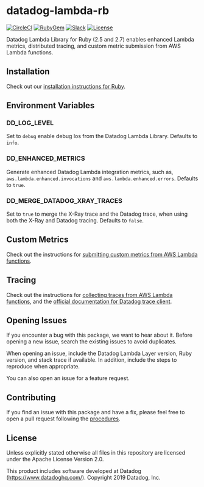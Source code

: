 # datadog-lambda-rb

[![CircleCI](https://img.shields.io/circleci/build/github/DataDog/datadog-lambda-rb)](https://circleci.com/gh/DataDog/workflows/datadog-lambda-rb)
[![RubyGem](https://img.shields.io/gem/v/datadog-lambda)](https://rubygems.org/gems/datadog-lambda)
[![Slack](https://img.shields.io/badge/slack-%23serverless-blueviolet?logo=slack)](https://datadoghq.slack.com/channels/serverless/)
[![License](https://img.shields.io/badge/license-Apache--2.0-blue)](https://github.com/DataDog/datadog-lambda-rb/blob/master/LICENSE)

Datadog Lambda Library for Ruby (2.5 and 2.7) enables enhanced Lambda metrics, distributed tracing, and custom metric submission from AWS Lambda functions.

## Installation

Check out our [installation instructions for Ruby](https://docs.datadoghq.com/serverless/installation/ruby/).

## Environment Variables

### DD_LOG_LEVEL

Set to `debug` enable debug los from the Datadog Lambda Library. Defaults to `info`.

### DD_ENHANCED_METRICS

Generate enhanced Datadog Lambda integration metrics, such as, `aws.lambda.enhanced.invocations` and `aws.lambda.enhanced.errors`. Defaults to `true`.

### DD_MERGE_DATADOG_XRAY_TRACES

Set to `true` to merge the X-Ray trace and the Datadog trace, when using both the X-Ray and Datadog tracing. Defaults to `false`.

## Custom Metrics

Check out the instructions for [submitting custom metrics from AWS Lambda functions](https://docs.datadoghq.com/integrations/amazon_lambda/?tab=ruby#custom-metrics).

## Tracing

Check out the instructions for [collecting traces from AWS Lambda functions](https://docs.datadoghq.com/integrations/amazon_lambda/?tab=ruby#trace-collection), and the [official documentation for Datadog trace client](https://github.com/DataDog/dd-trace-rb/blob/master/docs/GettingStarted.md).

## Opening Issues

If you encounter a bug with this package, we want to hear about it. Before opening a new issue, search the existing issues to avoid duplicates.

When opening an issue, include the Datadog Lambda Layer version, Ruby version, and stack trace if available. In addition, include the steps to reproduce when appropriate.

You can also open an issue for a feature request.

## Contributing

If you find an issue with this package and have a fix, please feel free to open a pull request following the [procedures](https://github.com/DataDog/dd-lambda-layer-rb/blob/master/CONTRIBUTING.md).

## License

Unless explicitly stated otherwise all files in this repository are licensed under the Apache License Version 2.0.

This product includes software developed at Datadog (https://www.datadoghq.com/). Copyright 2019 Datadog, Inc.
